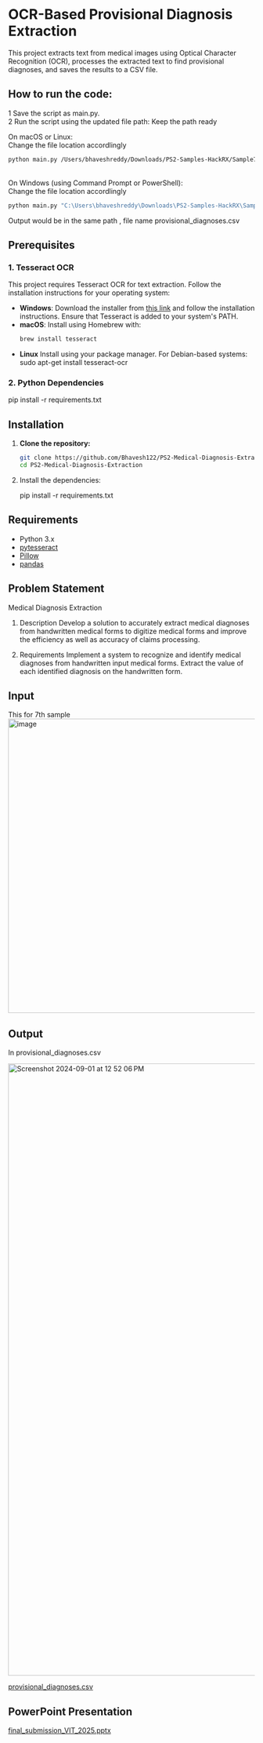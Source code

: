 


# OCR-Based Provisional Diagnosis Extraction

This project extracts text from medical images using Optical Character Recognition (OCR), processes the extracted text to find provisional diagnoses, and saves the results to a CSV file.

## How to run the code:
1 Save the script as main.py. </br>
2  Run the script using the updated file path:
Keep the path ready </br>

On macOS or Linux: </br>
Change the file location accordlingly 
```bash 
python main.py /Users/bhaveshreddy/Downloads/PS2-Samples-HackRX/Sample7.png       
```
</br>
On Windows (using Command Prompt or PowerShell): </br>
Change the file location accordlingly 

```bash
python main.py "C:\Users\bhaveshreddy\Downloads\PS2-Samples-HackRX\Sample7.png" 
```

Output would be in the same path , file name provisional_diagnoses.csv  </br>

## Prerequisites

### 1. Tesseract OCR

This project requires Tesseract OCR for text extraction. Follow the installation instructions for your operating system:

- **Windows**: Download the installer from [this link](https://github.com/UB-Mannheim/tesseract/wiki) and follow the installation instructions. Ensure that Tesseract is added to your system's PATH.
- **macOS**: Install using Homebrew with:
  ```bash
  brew install tesseract
- **Linux** Install using your package manager. For Debian-based systems:
            sudo apt-get install tesseract-ocr

### 2. Python Dependencies
pip install -r requirements.txt

## Installation
1. **Clone the repository:**

   ```bash
   git clone https://github.com/Bhavesh122/PS2-Medical-Diagnosis-Extraction.git
   cd PS2-Medical-Diagnosis-Extraction

2. Install the dependencies:
   
    pip install -r requirements.txt



## Requirements

- Python 3.x
- [pytesseract](https://pypi.org/project/pytesseract/)
- [Pillow](https://pypi.org/project/Pillow/)
- [pandas](https://pypi.org/project/pandas/)




## Problem Statement

Medical Diagnosis Extraction
1. Description
Develop a solution to accurately extract medical diagnoses from handwritten medical forms to digitize medical forms and improve the efficiency as well as accuracy of claims processing.

2. Requirements
Implement a system to recognize and identify medical diagnoses from handwritten input medical forms.
Extract the value of each identified diagnosis on the handwritten form.

## Input
This for 7th sample
<img width="600" alt="image" src="https://github.com/user-attachments/assets/cc9b36ca-5c50-4771-9378-164688af8883">

## Output
In provisional_diagnoses.csv

<img width="1248" alt="Screenshot 2024-09-01 at 12 52 06 PM" src="https://github.com/user-attachments/assets/5759b17d-4a4d-4702-ad1a-e897ac479e88">


[provisional_diagnoses.csv](https://github.com/user-attachments/files/16827814/provisional_diagnoses.csv)

## PowerPoint Presentation


[final_submission_VIT_2025.pptx](https://github.com/user-attachments/files/16827815/final_submission_VIT_2025.pptx)



